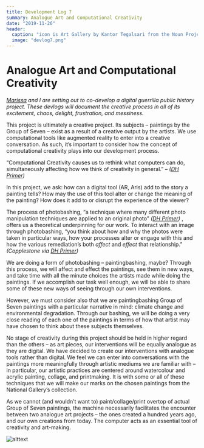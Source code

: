 ```yaml
---
title: Development Log 7
summary: Analogue Art and Computational Creativity 
date: "2019-11-26" 
header:
  caption: "icon is Art Gallery by Kantor Tegalsari from the Noun Project"
  image: "devlog7.png"
--- 
```

# Analogue Art and Computational Creativity 
*[Marissa](https://marissafoley.netlify.com/) and I are setting out to co-develop a digital guerrilla public history project. These devlogs will document the creative process in all of its excitement, chaos, delight, frustration, and messiness.*

This project is ultimately a creative project. Its subjects – paintings by the Group of Seven – exist as a result of a creative output by the artists. 
We use computational tools like augmented reality to enter into a creative conversation. As such, it’s important to consider how the concept of computational creativity plays into our development process.  

“Computational Creativity causes us to rethink what computers can do, simultaneously affecting how we think of creativity in general.” – *([DH Primer]( https://carletonu.pressbooks.pub/digh5000/chapter/chapter-10-computational-creativity/))* 

In this project, we ask: how can a digital tool (AR, Aris) add to the story a painting tells? How may the use of this tool alter or change the meaning of the painting? How does it add to or disrupt the experience of the viewer? 

The process of photobashing, “a technique where many different photo manipulation techniques are applied to an original photo” *([DH Primer]( https://carletonu.pressbooks.pub/digh5000/chapter/chapter-10-computational-creativity/))* , offers us a theoretical underpinning for our work. To interact with an image through photobashing, “you think about how and why the photos were taken in particular ways, how your processes alter or engage with this and how the various remediation’s both *affect* and *effect* that relationship.” *(Copplestone via [DH Primer]( https://carletonu.pressbooks.pub/digh5000/chapter/chapter-10-computational-creativity/))*

We are doing a form of photobashing – paintingbashing, maybe?  Through this process, we will affect and effect the paintings, see them in new ways, and take time with all the minute choices the artists made while doing the paintings. If we accomplish our task well enough, we will be able to share some of these new ways of seeing through our own interventions. 

However, we must consider also that we are paintingbashing Group of Seven paintings with a particular narrative in mind: climate change and environmental degradation. Through our bashing, we will be doing a very close reading of each one of the paintings in terms of how that artist may have chosen to think about these subjects themselves. 

No stage of creativity during this project should be held in higher regard than the others – as art pieces, our interventions will be equally analogue as they are digital. We have decided to create our interventions with analogue tools rather than digital. We feel we can enter into conversations with the paintings more meaningfully through artistic mediums we are familiar with – in particular, our artistic practices are centered around watercolour and acrylic painting, collage, and printmaking. It is with some or all of these techniques that we will make our marks on the chosen paintings from the National Gallery’s collection. 

As we cannot (and wouldn’t want to) paint/collage/print overtop of actual Group of Seven paintings, the machine necessarily facilitates the encounter between two analogue art projects – the ones created a hundred years ago, and our own creations from today. The computer acts as an essential tool of creativity and art-making.

![alttext](/img/IMG_6632.png)
